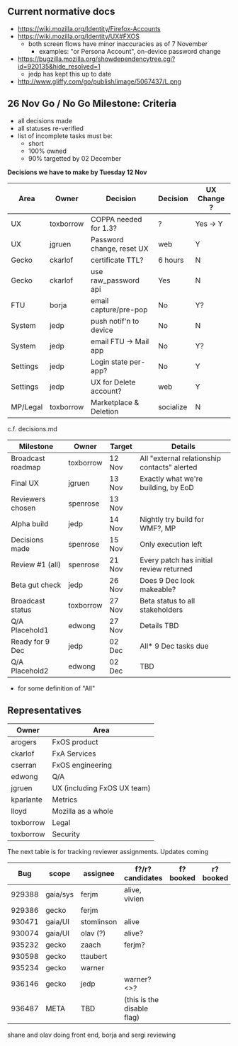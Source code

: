 Current normative docs
----------------------
* https://wiki.mozilla.org/Identity/Firefox-Accounts
* https://wiki.mozilla.org/Identity/UX#FXOS
  - both screen flows have minor inaccuracies as of 7 November
    - examples: "or Persona Account", on-device password change
* https://bugzilla.mozilla.org/showdependencytree.cgi?id=920135&hide_resolved=1
  - jedp has kept this up to date
* http://www.gliffy.com/go/publish/image/5067437/L.png

26 Nov Go / No Go Milestone: Criteria
-------------------------------------
 - all decisions made
 - all statuses re-verified
 - list of incomplete tasks must be:
   * short
   * 100% owned
   * 90% targetted by 02 December

**Decisions we have to make by Tuesday 12 Nov**

|   Area  |   Owner    |   Decision                |  Decision   | UX Change ?
| ------- | ---------- | ------------------------- | ----------- | ---------- |
| UX       | toxborrow | COPPA needed for 1.3?     | ?           | Yes -> Y   |
| UX       | jgruen    | Password change, reset UX | web         | Y          |
| Gecko    | ckarlof   | certificate TTL?          | 6 hours     | N
| Gecko    | ckarlof   | use raw_password api      | Yes         | N
| FTU      | borja     | email capture/pre-pop     | No          | Y?
| System   | jedp      | push notif'n to device    | No          | N
| System   | jedp      | email FTU -> Mail app     | No          | Y?
| Settings | jedp      | Login state per-app?      | No          | Y
| Settings | jedp      | UX for Delete account?    | web         | Y
| MP/Legal | toxborrow | Marketplace & Deletion    | socialize   | N

c.f. decisions.md

|   Milestone      | Owner     | Target | Details |
| ---------------- | --------- | ------ | -------- |
| Broadcast roadmap| toxborrow | 12 Nov | All "external relationship contacts" alerted
| Final UX         | jgruen    | 13 Nov | Exactly what we're building, by EoD
| Reviewers chosen | spenrose  | 13 Nov |
| Alpha build      | jedp      | 14 Nov | Nightly try build for WMF?, MP
| Decisions made   | spenrose  | 15 Nov | Only execution left
| Review #1 (all)  | spenrose  | 21 Nov | Every patch has initial review returned
| Beta gut check   | jedp      | 26 Nov | Does 9 Dec look makeable?
| Broadcast status | toxborrow | 27 Nov | Beta status to all stakeholders
| Q/A Placehold1   | edwong    | 27 Nov | Details TBD
| Ready for 9 Dec  | jedp      | 02 Dec | All* 9 Dec tasks due
| Q/A Placehold2   | edwong    | 02 Dec | TBD

* for some definition of "All"

Representatives
----------------

|   Owner    | Area |
| ---------- | ------------ |
|  arogers   | FxOS product
|  ckarlof   | FxA Services
|  cserran   | FxOS engineering
|  edwong    | Q/A
|  jgruen    | UX (including FxOS UX team)
|  kparlante | Metrics
|  lloyd     | Mozilla as a whole
|  toxborrow | Legal
|  toxborrow | Security

The next table is for tracking reviewer assignments. Updates coming

| Bug    |  scope   | assignee | f?/r? candidates  | f? booked    | r? booked | details |
| ------ | -------- | -------- | ----------------- | ------------ | --------- | -------|
| 929388 | gaia/sys | ferjm    | alive, vivien     |
| 929386 | gecko    | ferjm    | <spenrose>
| 930471 | gaia/UI  | stomlinson | alive
| 930074 | gaia/UI  | olav (?) | alive?
| 935232 | gecko    | zaach    | ferjm?
| 930598 | gecko    | ttaubert | 
| 935234 | gecko    | warner   |
| 936146 | gecko    | jedp     | warner? <>?
| 936487 | META     | TBD      | (this is the disable flag)

shane and olav doing front end, borja and sergi reviewing
